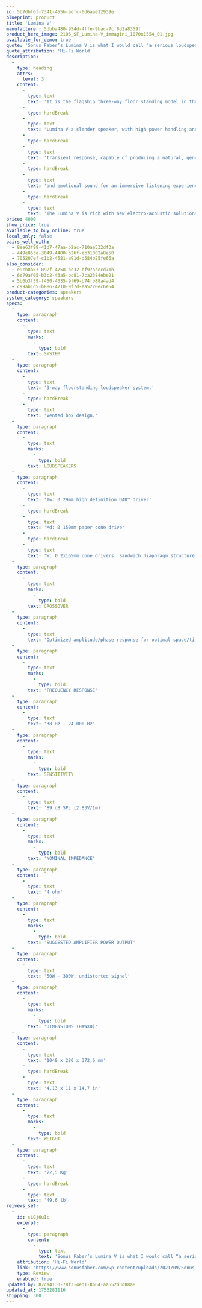 ```yaml
---
id: 5b7dbf6f-7341-455b-adfc-6d6aae12939e
blueprint: product
title: 'Lumina V'
manufacturer: 5dbba480-954d-4ffe-9bac-7cf8d2a8359f
product_hero_image: 2106_SF_Lumina-V_immagini_1070x1554_01.jpg
available_for_demo: true
quote: 'Sonus Faber’s Lumina V is what I would call “a serious loudspeaker”'
quote_attribution: 'Hi-Fi World'
description:
  -
    type: heading
    attrs:
      level: 3
    content:
      -
        type: text
        text: 'It is the flagship three-way floor standing model in the collection.'
      -
        type: hardBreak
      -
        type: text
        text: 'Lumina V a slender speaker, with high power handling and fast'
      -
        type: hardBreak
      -
        type: text
        text: 'transient response, capable of producing a natural, generous'
      -
        type: hardBreak
      -
        type: text
        text: 'and emotional sound for an immersive listening experience.'
      -
        type: hardBreak
      -
        type: text
        text: 'The Lumina V is rich with new electro-acoustic solutions.'
price: 4000
show_price: true
available_to_buy_online: true
local_only: false
pairs_well_with:
  - 8ee63f99-41d7-47aa-b2ac-710aa532df3a
  - 449e853e-3049-4400-b26f-eb31002a8e50
  - 705207ef-c1b2-4581-a91d-d584b25fe66a
also_consider:
  - e9cb8a57-092f-4758-bc32-bf97acecd71b
  - 6e79af05-b3c2-43a5-bc81-7ca2384ebe21
  - 5b6b3f59-f450-4335-9f69-b74fb88a4ad4
  - c99ab1d5-b886-4710-9f7d-ea5220ec6e54
product-categories: speakers
system_category: speakers
specs:
  -
    type: paragraph
    content:
      -
        type: text
        marks:
          -
            type: bold
        text: SYSTEM
  -
    type: paragraph
    content:
      -
        type: text
        text: '3-way floorstanding loudspeaker system.'
      -
        type: hardBreak
      -
        type: text
        text: 'Vented box design.'
  -
    type: paragraph
    content:
      -
        type: text
        marks:
          -
            type: bold
        text: LOUDSPEAKERS
  -
    type: paragraph
    content:
      -
        type: text
        text: 'Tw: Ø 29mm high definition DAD™ driver'
      -
        type: hardBreak
      -
        type: text
        text: 'Md: Ø 150mm paper cone driver'
      -
        type: hardBreak
      -
        type: text
        text: 'W: Ø 2x165mm cone drivers. Sandwich diaphragm structure'
  -
    type: paragraph
    content:
      -
        type: text
        marks:
          -
            type: bold
        text: CROSSOVER
  -
    type: paragraph
    content:
      -
        type: text
        text: 'Optimized amplitude/phase response for optimal space/time performance “Hybrid IFF-Paracross solution”. Crossover frequencies: 260 and 2600 Hz.'
  -
    type: paragraph
    content:
      -
        type: text
        marks:
          -
            type: bold
        text: 'FREQUENCY RESPONSE'
  -
    type: paragraph
    content:
      -
        type: text
        text: '38 Hz – 24.000 Hz'
  -
    type: paragraph
    content:
      -
        type: text
        marks:
          -
            type: bold
        text: SENSITIVITY
  -
    type: paragraph
    content:
      -
        type: text
        text: '89 dB SPL (2.83V/1m)'
  -
    type: paragraph
    content:
      -
        type: text
        marks:
          -
            type: bold
        text: 'NOMINAL IMPEDANCE'
  -
    type: paragraph
    content:
      -
        type: text
        text: '4 ohm'
  -
    type: paragraph
    content:
      -
        type: text
        marks:
          -
            type: bold
        text: 'SUGGESTED AMPLIFIER POWER OUTPUT'
  -
    type: paragraph
    content:
      -
        type: text
        text: '50W – 300W, undistorted signal'
  -
    type: paragraph
    content:
      -
        type: text
        marks:
          -
            type: bold
        text: 'DIMENSIONS (HXWXD)'
  -
    type: paragraph
    content:
      -
        type: text
        text: '1049 x 280 x 372,6 mm'
      -
        type: hardBreak
      -
        type: text
        text: '4,13 x 11 x 14,7 in'
  -
    type: paragraph
    content:
      -
        type: text
        marks:
          -
            type: bold
        text: WEIGHT
  -
    type: paragraph
    content:
      -
        type: text
        text: '22,5 Kg'
      -
        type: hardBreak
      -
        type: text
        text: '49,6 lb'
reivews_set:
  -
    id: sLGj6uIc
    excerpt:
      -
        type: paragraph
        content:
          -
            type: text
            text: 'Sonus Faber’s Lumina V is what I would call “a serious loudspeaker”. With a seductively natural sound that comes from organic, well damped cone materials, plus a good stab at tonal accuracy, the Lumina V came across as easily engaging. It had great insight, giving atmospheric sound with vocals, plus enormously powerful bass that added prodigious weight. With high sensitivity little power is needed – think 40W or so – so the Lumina V ticks all boxes. This is a loudspeaker that you should hear first, before others, as it sets standards.'
    attribution: 'Hi-Fi World'
    link: 'https://www.sonusfaber.com/wp-content/uploads/2021/09/Sonus-Faber-Lumina-V_Oct21.pdf'
    type: Review
    enabled: true
updated_by: 87ca4130-78f3-4ed1-8b64-aa552d3d08a8
updated_at: 1753281116
shipping: 300
---
```

